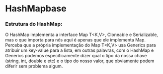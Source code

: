 # HashMapbase

### Estrutura do HashMap:
O HashMap implementa a interface Map T<K,V>, Cloneable e Serializable, mas o que importa para nós 
aqui é apenas que ele implementa Map. Perceba que a própria implementação do Map T<K,V> usa Generics 
para atribuir um key-value para a lista, em outras palavras, com o HashMap e Generics podemos especificamente 
dizer qual o tipo da nossa chave (string, int, double e etc) e o tipo do nosso valor, que obviamente podem diferir 
sem problema algum.
